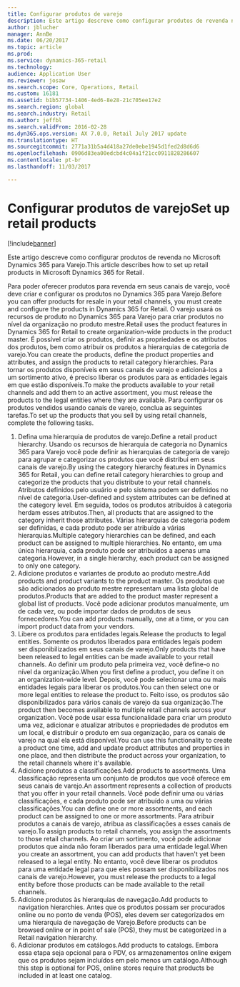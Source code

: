 ```yaml
---
title: Configurar produtos de varejo
description: Este artigo descreve como configurar produtos de revenda no Microsoft Dynamics 365 para Varejo.
author: jblucher
manager: AnnBe
ms.date: 06/20/2017
ms.topic: article
ms.prod: 
ms.service: dynamics-365-retail
ms.technology: 
audience: Application User
ms.reviewer: josaw
ms.search.scope: Core, Operations, Retail
ms.custom: 16181
ms.assetid: b1b57734-1406-4ed6-8e28-21c705ee17e2
ms.search.region: global
ms.search.industry: Retail
ms.author: jeffbl
ms.search.validFrom: 2016-02-28
ms.dyn365.ops.version: AX 7.0.0, Retail July 2017 update
ms.translationtype: HT
ms.sourcegitcommit: 2771a31b5a4d418a27de0ebe1945d1fed2d8d6d6
ms.openlocfilehash: 0906d83ea00edcbd4c04a1f21cc0911828286607
ms.contentlocale: pt-br
ms.lasthandoff: 11/03/2017

---
```


# <a name="set-up-retail-products"></a><span data-ttu-id="8046f-103">Configurar produtos de varejo</span><span class="sxs-lookup"><span data-stu-id="8046f-103">Set up retail products</span></span>

[!include[banner](includes/banner.md)]


<span data-ttu-id="8046f-104">Este artigo descreve como configurar produtos de revenda no Microsoft Dynamics 365 para Varejo.</span><span class="sxs-lookup"><span data-stu-id="8046f-104">This article describes how to set up retail products in Microsoft Dynamics 365 for Retail.</span></span>

<span data-ttu-id="8046f-105">Para poder oferecer produtos para revenda em seus canais de varejo, você deve criar e configurar os produtos no Dynamics 365 para Varejo.</span><span class="sxs-lookup"><span data-stu-id="8046f-105">Before you can offer products for resale in your retail channels, you must create and configure the products in Dynamics 365 for Retail.</span></span> <span data-ttu-id="8046f-106">O varejo usará os recursos de produto no Dynamics 365 para Varejo para criar produtos no nível da organização no produto mestre.</span><span class="sxs-lookup"><span data-stu-id="8046f-106">Retail uses the product features in Dynamics 365 for Retail to create organization-wide products in the product master.</span></span> <span data-ttu-id="8046f-107">É possível criar os produtos, definir as propriedades e os atributos dos produtos, bem como atribuir os produtos a hierarquias de categoria de varejo.</span><span class="sxs-lookup"><span data-stu-id="8046f-107">You can create the products, define the product properties and attributes, and assign the products to retail category hierarchies.</span></span> <span data-ttu-id="8046f-108">Para tornar os produtos disponíveis em seus canais de varejo e adicioná-los a um sortimento ativo, é preciso liberar os produtos para as entidades legais em que estão disponíveis.</span><span class="sxs-lookup"><span data-stu-id="8046f-108">To make the products available to your retail channels and add them to an active assortment, you must release the products to the legal entities where they are available.</span></span> <span data-ttu-id="8046f-109">Para configurar os produtos vendidos usando canais de varejo, conclua as seguintes tarefas.</span><span class="sxs-lookup"><span data-stu-id="8046f-109">To set up the products that you sell by using retail channels, complete the following tasks.</span></span>

1.  <span data-ttu-id="8046f-110">Defina uma hierarquia de produtos de varejo.</span><span class="sxs-lookup"><span data-stu-id="8046f-110">Define a retail product hierarchy.</span></span> <span data-ttu-id="8046f-111">Usando os recursos de hierarquia de categoria no Dynamics 365 para Varejo você pode definir as hierarquias de categoria de varejo para agrupar e categorizar os produtos que você distribui em seus canais de varejo.</span><span class="sxs-lookup"><span data-stu-id="8046f-111">By using the category hierarchy features in Dynamics 365 for Retail, you can define retail category hierarchies to group and categorize the products that you distribute to your retail channels.</span></span> <span data-ttu-id="8046f-112">Atributos definidos pelo usuário e pelo sistema podem ser definidos no nível de categoria.</span><span class="sxs-lookup"><span data-stu-id="8046f-112">User-defined and system attributes can be defined at the category level.</span></span> <span data-ttu-id="8046f-113">Em seguida, todos os produtos atribuídos à categoria herdam esses atributos.</span><span class="sxs-lookup"><span data-stu-id="8046f-113">Then, all products that are assigned to the category inherit those attributes.</span></span> <span data-ttu-id="8046f-114">Várias hierarquias de categoria podem ser definidas, e cada produto pode ser atribuído a várias hierarquias.</span><span class="sxs-lookup"><span data-stu-id="8046f-114">Multiple category hierarchies can be defined, and each product can be assigned to multiple hierarchies.</span></span> <span data-ttu-id="8046f-115">No entanto, em uma única hierarquia, cada produto pode ser atribuídos a apenas uma categoria.</span><span class="sxs-lookup"><span data-stu-id="8046f-115">However, in a single hierarchy, each product can be assigned to only one category.</span></span>
2.  <span data-ttu-id="8046f-116">Adicione produtos e variantes de produto ao produto mestre.</span><span class="sxs-lookup"><span data-stu-id="8046f-116">Add products and product variants to the product master.</span></span> <span data-ttu-id="8046f-117">Os produtos que são adicionados ao produto mestre representam uma lista global de produtos.</span><span class="sxs-lookup"><span data-stu-id="8046f-117">Products that are added to the product master represent a global list of products.</span></span> <span data-ttu-id="8046f-118">Você pode adicionar produtos manualmente, um de cada vez, ou pode importar dados de produtos de seus fornecedores.</span><span class="sxs-lookup"><span data-stu-id="8046f-118">You can add products manually, one at a time, or you can import product data from your vendors.</span></span>
3.  <span data-ttu-id="8046f-119">Libere os produtos para entidades legais.</span><span class="sxs-lookup"><span data-stu-id="8046f-119">Release the products to legal entities.</span></span> <span data-ttu-id="8046f-120">Somente os produtos liberados para entidades legais podem ser disponibilizados em seus canais de varejo.</span><span class="sxs-lookup"><span data-stu-id="8046f-120">Only products that have been released to legal entities can be made available to your retail channels.</span></span> <span data-ttu-id="8046f-121">Ao definir um produto pela primeira vez, você define-o no nível da organização.</span><span class="sxs-lookup"><span data-stu-id="8046f-121">When you first define a product, you define it on an organization-wide level.</span></span> <span data-ttu-id="8046f-122">Depois, você pode selecionar uma ou mais entidades legais para liberar os produtos.</span><span class="sxs-lookup"><span data-stu-id="8046f-122">You can then select one or more legal entities to release the product to.</span></span> <span data-ttu-id="8046f-123">Feito isso, os produtos são disponibilizados para vários canais de varejo da sua organização.</span><span class="sxs-lookup"><span data-stu-id="8046f-123">The product then becomes available to multiple retail channels across your organization.</span></span> <span data-ttu-id="8046f-124">Você pode usar essa funcionalidade para criar um produto uma vez, adicionar e atualizar atributos e propriedades de produtos em um local, e distribuir o produto em sua organização, para os canais de varejo na qual ela está disponível.</span><span class="sxs-lookup"><span data-stu-id="8046f-124">You can use this functionality to create a product one time, add and update product attributes and properties in one place, and then distribute the product across your organization, to the retail channels where it's available.</span></span>
4.  <span data-ttu-id="8046f-125">Adicione produtos a classificações.</span><span class="sxs-lookup"><span data-stu-id="8046f-125">Add products to assortments.</span></span> <span data-ttu-id="8046f-126">Uma classificação representa um conjunto de produtos que você oferece em seus canais de varejo.</span><span class="sxs-lookup"><span data-stu-id="8046f-126">An assortment represents a collection of products that you offer in your retail channels.</span></span> <span data-ttu-id="8046f-127">Você pode definir uma ou várias classificações, e cada produto pode ser atribuído a uma ou várias classificações.</span><span class="sxs-lookup"><span data-stu-id="8046f-127">You can define one or more assortments, and each product can be assigned to one or more assortments.</span></span> <span data-ttu-id="8046f-128">Para atribuir produtos a canais de varejo, atribua as classificações a esses canais de varejo.</span><span class="sxs-lookup"><span data-stu-id="8046f-128">To assign products to retail channels, you assign the assortments to those retail channels.</span></span> <span data-ttu-id="8046f-129">Ao criar um sortimento, você pode adicionar produtos que ainda não foram liberados para uma entidade legal.</span><span class="sxs-lookup"><span data-stu-id="8046f-129">When you create an assortment, you can add products that haven't yet been released to a legal entity.</span></span> <span data-ttu-id="8046f-130">No entanto, você deve liberar os produtos para uma entidade legal para que eles possam ser disponibilizados nos canais de varejo.</span><span class="sxs-lookup"><span data-stu-id="8046f-130">However, you must release the products to a legal entity before those products can be made available to the retail channels.</span></span>
5.  <span data-ttu-id="8046f-131">Adicione produtos às hierarquias de navegação.</span><span class="sxs-lookup"><span data-stu-id="8046f-131">Add products to navigation hierarchies.</span></span> <span data-ttu-id="8046f-132">Antes que os produtos possam ser procurados online ou no ponto de venda (POS), eles devem ser categorizados em uma hierarquia de navegação de Varejo.</span><span class="sxs-lookup"><span data-stu-id="8046f-132">Before products can be browsed online or in point of sale (POS), they must be categorized in a Retail navigation hierarchy.</span></span>
6.  <span data-ttu-id="8046f-133">Adicionar produtos em catálogos.</span><span class="sxs-lookup"><span data-stu-id="8046f-133">Add products to catalogs.</span></span> <span data-ttu-id="8046f-134">Embora essa etapa seja opcional para o PDV, os armazenamentos online exigem que os produtos sejam incluídos em pelo menos um catálogo.</span><span class="sxs-lookup"><span data-stu-id="8046f-134">Although this step is optional for POS, online stores require that products be included in at least one catalog.</span></span>





